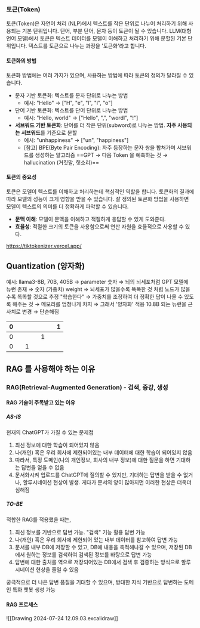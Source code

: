### 토큰(Token)
토큰(Token)은 자연어 처리 (NLP)에서 텍스트를 작은 단위로 나누어 처리하기 위해 사용되는 기본 단위입니다. 단어, 부분 단어, 문자 등이 토큰이 될 수 있습니다.
	LLM(대형 언어 모델)에서 토큰은 텍스트 데이터를 모델이 이해하고 처리하기 위해 분할된 기본 단위입니다. 텍스트를 토큰으로 나누는 과정을 '토큰화'라고 합니다.
#### 토큰화의 방법
토큰화 방법에는 여러 가지가 있으며, 사용하는 방법에 따라 토큰의 정의가 달라질 수 있습니다.
- 문자 기반 토큰화: 텍스트를 문자 단위로 나누는 방법
	- 예시: "Hello" → ["H", "e", "l", "l", "o"]
- 단어 기반 토큰화: 텍스트를 단어 단위로 나누는 방법
	- 예시: "Hello, world" → ["Hello", ",", "wordl", "!"]
- **서브워드 기반 토큰화**: 단어를 더 작은 단위(subword)로 나누는 방법. **자주 사용되는 서브워드**를 기준으로 분할
	- 예시: "unhappiness" → ["un", "happiness"]
	- [참고] BPE(Byte Pair Encoding): 자주 등장하는 문자 쌍을 합쳐가며 서브워드를 생성하는 알고리즘 
	==GPT → 다음 Token 을 예측하는 것 → hallucination (거짓말, 헛소리)==

#### 토큰의 중요성
토큰은 모델이 텍스트를 이해하고 처리하는데 핵심적인 역할을 합니다. 토큰화의 결과에 따라 모델의 성능이 크게 영향을 받을 수 있습니다. 잘 정의된 토큰화 방법을 사용하면 모델이 텍스트의 의미를 더 정확하게 파악할 수 있습니다.
- **문맥 이해**: 모델이 문맥을 이해하고 적절하게 응답할 수 있게 도와준다.
- **효율성**: 적절한 크기의 토큰을 사용함으로써 연산 자원을 효율적으로 사용할 수 있다.

https://tiktokenizer.vercel.app/



## Quantization (양자화)
예시: llama3-8B, 70B, 405B 
	→ parameter 숫자 
		⇒ 뇌의 뇌세포처럼 GPT 모델에 뉴런 존재 
		⇒ 숫자 (가중치) weight 
		⇒ 뇌세포가 많을수록 똑똑한 것 처럼 노드가 많을수록 똑똑할 것으로 추정 
		"학습한다" → 가중치를 조정하여 더 정확한 답이 나올 수 있도록 해주는 것 
		→ 메모리를 엄청나게 차지
	⇒ 그래서 '양자화' 적용
	10.8B 되는 뉴런을 근사치로 변경 → 단순해짐 
	
| 0   |     |     |     |     |     | 1   |
| --- | --- | --- | --- | --- | --- | --- |
| 0   |     |     |     | 1   |     |     |
| 0   |     | 1   |     |     |     |     |

## RAG 를 사용해야 하는 이유
### RAG(Retrieval-Augmented Generation) - 검색, 증강, 생성
#### RAG 기술이 주목받고 있는 이유

##### AS-IS
현재의 ChatGPT가 가질 수 있는 문제점
1. 최신 정보에 대한 학습이 되어있지 않음
2. 나(개인) 혹은 우리 회사에 제한되어있는 내부 데이터에 대한 학습이 되어있지 않음
3. 따라서, 특정 도메인(나의 개인정보, 회사의 내부 정보)에 대한 질문을 하면 기대하는 답변을 얻을 수 없음
4. 문서화시켜 업로드를 ChatGPT에 질의할 수 있지만, 기대하는 답변을 받을 수 없거나, 할루시네이션 현상이 발생.
   게다가 문서의 양이 많아지면 이러한 현상은 더욱더 심해짐

##### TO-BE
적합한 RAG를 적용했을 때는,
1. 최신 정보를 기반으로 답변 가능. "검색" 기능 활용 답변 가능
2. 나(개인) 혹은 우리 회사에 제한되어 있는 내부 데이터를 참고하여 답변 가능 
3. 문서를 내부 DB에 저장할 수 있고, DB에 내용을 축적해나갈 수 있으며, 저장된 DB에서 원하는 정보를 검색하여 검색된 정보를 바탕으로 답변 가능
4. 답변에 대한 출처를 역으로 저장되어있는 DB에서 검색 후 검증하는 방식으로 할루시네이션 현상을 줄일 수 있음

궁극적으로 더 나은 답변 품질을 기대할 수 있으며, 방대한 지식 기반으로 답변하는 도메인 특화 챗봇 생성 가능 


#### RAG 프로세스
![[Drawing 2024-07-24 12.09.03.excalidraw]]

